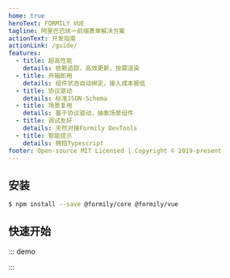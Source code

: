 ```yaml
---
home: true
heroText: FORMILY VUE
tagline: 阿里巴巴统一前端表单解决方案
actionText: 开发指南
actionLink: /guide/
features:
  - title: 超高性能
    details: 依赖追踪，高效更新，按需渲染
  - title: 开箱即用
    details: 组件状态自动绑定，接入成本极低
  - title: 协议驱动
    details: 标准JSON-Schema
  - title: 场景复用
    details: 基于协议驱动，抽象场景组件
  - title: 调试友好
    details: 天然对接Formily DevTools
  - title: 智能提示
    details: 拥抱Typescript
footer: Open-source MIT Licensed | Copyright © 2019-present
---
```


## 安装

```bash
$ npm install --save @formily/core @formily/vue
```

## 快速开始

::: demo
<template>
  <FormProvider :form="form">
    <Field
      name="name"
      title="Name"
      required
      :decorator="[FormItem]"
      :component="[Input, { placeholder:'Please Input' }]"
    />
    <Field
      name="password"
      title="Password"
      required
      :decorator="[FormItem]"
      :component="[Input, { type: 'password', placeholder:'Please Input' }]"
      :reactions="createPasswordEqualValidate('confirm_password')"
    />
    <Field
      name="confirm_password"
      title="Confirm Password"
      required
      :decorator="[FormItem]"
      :component="[Input, { type: 'password', placeholder:'Please Input' }]"
      :reactions="createPasswordEqualValidate('password')"
    />
    <FormConsumer>
      <template #default="{ form }">
        <div style="white-space: pre;">{{ JSON.stringify(form.values, null, 2) }}</div>
      </template>
    </FormConsumer>
  </FormProvider>
</template>

<script>
import { Form, Input } from 'ant-design-vue'
import { createForm, isVoidField, setValidateLanguage } from '@formily/core'
import {
  FormProvider,
  FormConsumer,
  Field,
  connect,
  mapProps,
} from '@formily/vue'
import 'ant-design-vue/dist/antd.css'

setValidateLanguage('en')

const FormItem = connect(
  Form.Item,
  mapProps(
    { validateStatus: true, title: 'label' },
    (props, field) => {
      return {
        help: !isVoidField(field) ? (field.errors.length ? field.errors : undefined) : undefined,
        extra: field.description,
      }
    }
  )
)

export default {
  components: {
    FormProvider,
    FormConsumer,
    Field
  },
  data() {
    const form = createForm({ validateFirst: true })
    const createPasswordEqualValidate = (equalName) => (field) => {
      if (
        form.values.confirm_password &&
        field.value &&
        form.values[equalName] !== field.value
      ) {
        field.errors = ['Password does not match Confirm Password.']
      } else {
        field.errors = []
      }
    }
    return {
      FormItem,
      Input,
      form,
      createPasswordEqualValidate
    }
  }
}
</script>
:::
